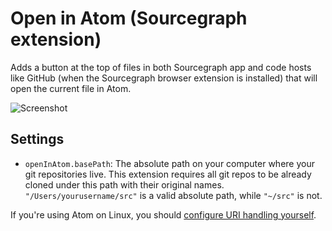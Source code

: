 # Open in Atom (Sourcegraph extension)

Adds a button at the top of files in both Sourcegraph app and code hosts like GitHub (when the Sourcegraph browser extension is installed) that will open the current file in Atom. 

<picture>
<source srcset="https://user-images.githubusercontent.com/37420160/96530024-856d0780-1254-11eb-968c-624aff1fd2e5.png" media="(prefers-color-scheme: dark)" />
<source srcset="https://user-images.githubusercontent.com/37420160/96607497-6b6c0d00-12c6-11eb-921b-6ac6af8e90eb.png" media="(prefers-color-scheme: light)" />
<img src="https://user-images.githubusercontent.com/37420160/96530024-856d0780-1254-11eb-968c-624aff1fd2e5.png" alt="Screenshot" />
</picture>

## Settings

- `openInAtom.basePath`: The absolute path on your computer where your git repositories live. This extension requires all git repos to be already cloned under this path with their original names. `"/Users/yourusername/src"` is a valid absolute path, while `"~/src"` is not.

If you're using Atom on Linux, you should [configure URI handling yourself](https://flight-manual.atom.io/hacking-atom/sections/handling-uris/#linux-support).
